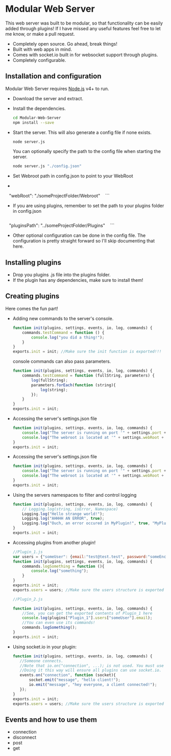 # Modular Web Server
This web server was built to be modular, so that functionality can be easily added through plugins!
If I have missed any useful features feel free to let me know, or make a pull request.
  - Completely open source. Go ahead, break things!
  - Built with web apps in mind.
  - Comes with socket.io built in for websocket support through plugins.
  - Completely configurable.
  
## Installation and configuration
Modular Web Server requires [Node.js](https://nodejs.org/) v4+ to run.
- Download the server and extract.
- Install the dependencies.
    ```sh
    cd Modular-Web-Server
    npm install --save
     ```
- Start the server. This will also generate a config file if none exists.
    ```sh
    node server.js 
    ```
    You can optionally specify the path to the config file when starting the server.
    
    ```sh
    node server.js "./config.json"
    ```
- Set Webroot path in config.json to point to your WebRoot
-   ```sh
    "webRoot": "./someProjectFolder/Webroot"
    ```
- If you are using plugins, remember to set the path to your plugins folder in config.json
    ```sh
    "pluginsPath": "../someProjectFolder/Plugins"
    ```
- Other optional configuration can be done in the config file. The configuration is pretty straight forward so I'll skip documenting that here.

## Installing plugins
- Drop you plugins .js file into the plugins folder.
- If the plugin has any dependencies, make sure to install them!

## Creating plugins
Here comes the fun part!
- Adding new commands to the server's console.
    ```javascript
    function init(plugins, settings, events, io, log, commands) {
        commands.testCommand = function () {
            console.log("you did a thing!");
        }
    }
    exports.init = init; //Make sure the init function is exported!!!
    ```
    console commands can also pass parameters.
    ```javascript
    function init(plugins, settings, events, io, log, commands) {
        commands.testCommand = function (fullString, parameters) {
            log(fullString);
            parameters.forEach(function (string){
                log(string);
            });
        }
    }
    exports.init = init;
    ```
- Accessing the server's settings.json file
    ```javascript
    function init(plugins, settings, events, io, log, commands) {
        console.log("The server is running on port '" + settings.port + "'.");
        console.log("The webroot is located at '" + settings.webRoot + "'.");
    }
    exports.init = init;
    ```
- Accessing the server's settings.json file
    ```javascript
    function init(plugins, settings, events, io, log, commands) {
        console.log("The server is running on port '" + settings.port + "'.");
        console.log("The webroot is located at '" + settings.webRoot + "'.");
    }
    exports.init = init;
    ```
- Using the servers namespaces to filter and control logging
    ```javascript
    function init(plugins, settings, events, io, log, commands) {
        // Logging.log(string, isError, Namespace)
        Logging.log("Hello strange world!");
        Logging.log("AHHHH AN ERROR", true);
        Logging.log("Ouch, an error occured in MyPlugin!", true, "MyPlugin");
    }
    exports.init = init;
    ```
- Accessing plugins from another plugin!
    ```javascript
    //Plugin_1.js
    var users = {"someUser": {email:"test@test.test", password:"someEncryptedPassword"}, ...};
    function init(plugins, settings, events, io, log, commands) {
        commands.logSomething = function (){
            console.log("something");
        }
    }
    exports.init = init;
    exports.users = users; //Make sure the users structure is exported

    //Plugin_2.js
    
    function init(plugins, settings, events, io, log, commands) {
        //See, you can get the exported contents of Plugin_1 here
        console.log(plugins["Plugin_1"].users["someUser"].email);
        //You can even use its commands!
        commands.logSomething();
    }
    exports.init = init;
    ```
- Using socket.io in your plugin:
     ```javascript
    function init(plugins, settings, events, io, log, commands) {
        //Someone connects.
        //Note that io.on("connection", ...); is not used. You must use the server event system.
        //Doing it this way will ensure all plugins can use socket.io.
        events.on("connection", function (socket){
            socket.emit("message", "hello client!");
            io.emit("message", "hey everyone, a client connected!");
        });
    }
    exports.init = init;
    exports.users = users; //Make sure the users structure is exported
    ```
## Events and how to use them  
- connection
- disconnect
- post
- get
    
